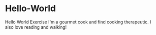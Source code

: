 # Hello-World
Hello World Exercise
I'm a gourmet cook and find cooking therapeutic. I also love reading and walking! 
